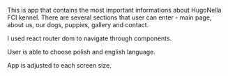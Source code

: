 This is app that contains the most important informations about HugoNella FCI kennel. There are several sections that user can enter - main page, about us, our dogs, puppies, gallery and contact.

I used react router dom to navigate through components.

User is able to choose polish and english language.

App is adjusted to each screen size.
